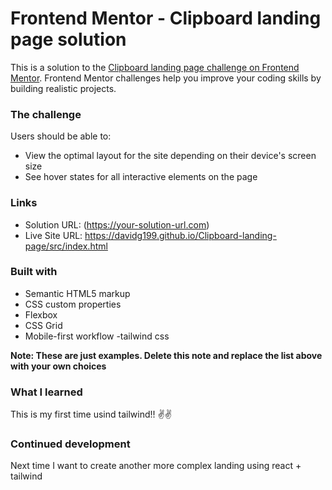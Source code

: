 # Frontend Mentor - Clipboard landing page solution

This is a solution to the [Clipboard landing page challenge on Frontend Mentor](https://www.frontendmentor.io/challenges/clipboard-landing-page-5cc9bccd6c4c91111378ecb9). Frontend Mentor challenges help you improve your coding skills by building realistic projects. 

### The challenge

Users should be able to:

- View the optimal layout for the site depending on their device's screen size
- See hover states for all interactive elements on the page


### Links

- Solution URL: (https://your-solution-url.com)
- Live Site URL: https://davidg199.github.io/Clipboard-landing-page/src/index.html



### Built with

- Semantic HTML5 markup
- CSS custom properties
- Flexbox
- CSS Grid
- Mobile-first workflow
-tailwind css


**Note: These are just examples. Delete this note and replace the list above with your own choices**

### What I learned

This is my first time usind tailwind!! ✌️✌️

### Continued development

Next time I want to create another more complex landing using react + tailwind
